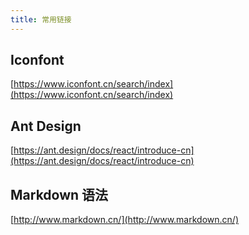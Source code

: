 ```yaml
---
title: 常用链接
---
```


## Iconfont

[https://www.iconfont.cn/search/index](https://www.iconfont.cn/search/index)

## Ant Design

[https://ant.design/docs/react/introduce-cn](https://ant.design/docs/react/introduce-cn)

## Markdown 语法

[http://www.markdown.cn/](http://www.markdown.cn/)
